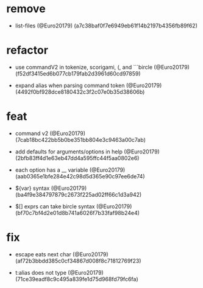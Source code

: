 # remove

* list-files (@Euro20179) (a7c38baf0f7e6949eb61f14b2197b4356fb89f62)


# refactor

* use commandV2 in tokenize, scorigami, (, and \`\`\`bircle (@Euro20179) (f52df3415ed6b077cb179fab2d3961d60cd97859)

* expand alias when parsing command token (@Euro20179) (4492f0bf928dce8180432c3f2c07e0b35d38606b)


# feat

* command v2 (@Euro20179) (7cab18bc422bb5b0be351bb804e3c9463a00c7ab)

* add defaults for arguments/options in help (@Euro20179) (2bfb83ff4d1e63eb47dd4a595ffc44f5aa0802e6)

* each option has a __ variable (@Euro20179) (aab0365e1bfe284e42c98d5d365e90c97ee6de74)

* ${var} syntax (@Euro20179) (ba4f9e384797879c2673f225ad02ff66c1d3a942)

* $[] exprs can take bircle syntax (@Euro20179) (bf70c7bf4d2e01d8b741a6026f7b33faf98b24e4)


# fix

* escape eats next char (@Euro20179) (af72b3bbdd385c0cf34867d008f8c71812769f23)

* t:alias does not type (@Euro20179) (71ce39eadf8c9c495a839fe1d75d968fd79fc6fa)


